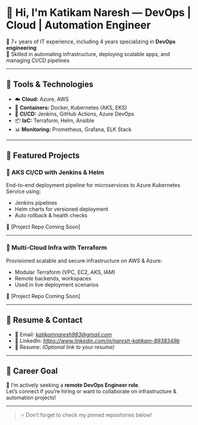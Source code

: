 # 👋 Hi, I'm Katikam Naresh — DevOps | Cloud | Automation Engineer

🔧 7+ years of IT experience, including 4 years specializing in **DevOps engineering**  
🚀 Skilled in automating infrastructure, deploying scalable apps, and managing CI/CD pipelines

---

## 🔧 Tools & Technologies
- ☁️ **Cloud:** Azure, AWS
- 🐳 **Containers:** Docker, Kubernetes (AKS, EKS)
- 🔁 **CI/CD:** Jenkins, GitHub Actions, Azure DevOps
- 📦 **IaC:** Terraform, Helm, Ansible
- 📊 **Monitoring:** Prometheus, Grafana, ELK Stack

---

## 🚀 Featured Projects

### 🔹 AKS CI/CD with Jenkins & Helm
End-to-end deployment pipeline for microservices to Azure Kubernetes Service using:
- Jenkins pipelines
- Helm charts for versioned deployment
- Auto rollback & health checks

📂 [Project Repo Coming Soon]

---

### 🔹 Multi-Cloud Infra with Terraform
Provisioned scalable and secure infrastructure on AWS & Azure:
- Modular Terraform (VPC, EC2, AKS, IAM)
- Remote backends, workspaces
- Used in live deployment scenarios

📂 [Project Repo Coming Soon]

---

## 📄 Resume & Contact

- 📧 Email: *katikamnaresh983@gmail.com*
- 🔗 LinkedIn: *https://www.linkedin.com/in/naresh-katikam-8938349b*
- 📄 Resume: *(Optional link to your resume)*

---

## 🎯 Career Goal

💼 I’m actively seeking a **remote DevOps Engineer role**.  
Let’s connect if you’re hiring or want to collaborate on infrastructure & automation projects!

---

> ⭐️ Don’t forget to check my pinned repositories below!
